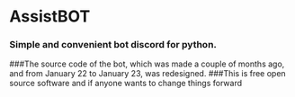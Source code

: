 # AssistBOT 
### Simple and convenient bot discord for python.
###The source code of the bot, which was made a couple of months ago, and from January 22 to January 23, was redesigned.
###This is free open source software and if anyone wants to change things forward
